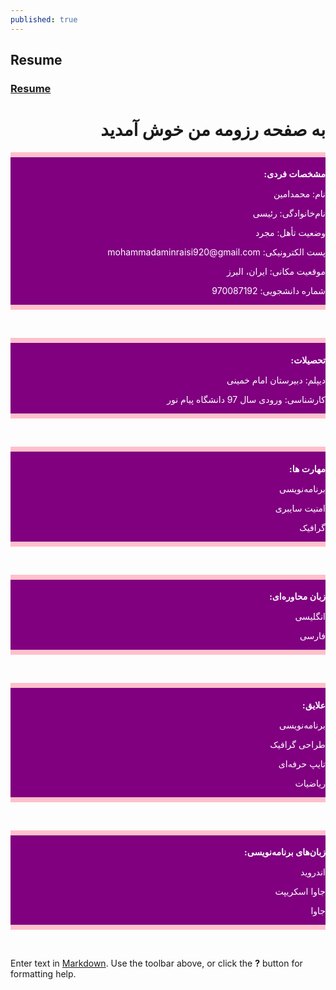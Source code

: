 ```yaml
---
published: true
---
```

## Resume
### [Resume](https://github.com/MohammadaminRaisi/PNU_3991_AR/blob/main/Theory-of-Languages-and-Machines/Resume/Resume.pdf "My Resume")

<h1 dir="rtl" >به صفحه رزومه من خوش آمدید</h1>

<div style="background-color:purple">
<hr style="height:8px;border-width:0;color:purple;background-color:pink">
<h1 dir="rtl" style="color:white;font-family:tahoma; font-size:1em;"> مشخصات فردی:</h1>
<p dir="rtl" style="color:white;"> نام: محمدامین </p>
<p dir="rtl" style="color:white;"> نام‌خانوادگی: رئیسی</p>
<p dir="rtl" style="color:white;"> وضعیت تأهل: مجرد</p>
<p dir="rtl" style="color:white;"> پست الکترونیکی: mohammadaminraisi920@gmail.com</p>
<p dir="rtl" style="color:white;"> موقعیت مکانی: ایران، البرز</p>
<p dir="rtl" style="color:white;"> شماره دانشجویی: 970087192</p>
<hr style="height:8px;border-width:0;color:purple;background-color:pink">
</div>
​
​
​
<div style="background-color:purple">
<hr style="height:8px;border-width:0;color:purple;background-color:pink">
<h1 dir="rtl" style="color:white;font-family:tahoma; font-size:1em;"> تحصیلات:</h1>
<p dir="rtl" style="color:white;"> دیپلم: دبیرستان امام خمینی </p>
<p dir="rtl" style="color:white;"> کارشناسی: ورودی سال 97 دانشگاه پیام نور</p>
<hr style="height:8px;border-width:0;color:purple;background-color:pink">
</div>
​
​
​
<div style="background-color:purple">
<hr style="height:8px;border-width:0;color:purple;background-color:pink">
<h1 dir="rtl" style="color:white;;font-family:tahoma; font-size:1em;"> مهارت ها: </h1>
<p dir="rtl" style="color:white;"> برنامه‌نویسی</p>
<p dir="rtl" style="color:white;"> امنیت سایبری</p>
<p dir="rtl" style="color:white;"> گرافیک</p>
<hr style="height:8px;border-width:0;color:purple;background-color:pink">
</div>
​
​
​
<div style="background-color:purple">
<hr style="height:8px;border-width:0;color:purple;background-color:pink">
<h1 dir="rtl" style="color:white;font-family:tahoma; font-size:1em;"> زبان محاوره‌ای:</h1>
<p dir="rtl" style="color:white;"> انگلیسی</p>
<p dir="rtl" style="color:white;"> فارسی</p>
<hr style="height:8px;border-width:0;color:purple;background-color:pink">
</div>
​
​
​
<div style="background-color:purple">
<hr style="height:8px;border-width:0;color:purple;background-color:pink">
<h1 dir="rtl" style="color:white;font-family:tahoma; font-size:1em;"> علایق:</h1>
<p dir="rtl" style="color:white;"> برنامه‌نویسی</p>
<p dir="rtl" style="color:white;"> طراحی گرافیک</p>
<p dir="rtl" style="color:white;"> تایپ حرفه‌ای</p>
<p dir="rtl" style="color:white;"> ریاضیات </p>
<hr style="height:8px;border-width:0;color:purple;background-color:pink">
</div>
​
​
​
<div style="background-color:purple">
<hr style="height:8px;border-width:0;color:purple;background-color:pink">
<h1 dir="rtl" style="color:white;font-family:tahoma; font-size:1em;"> زبان‌های برنامه‌نویسی: </h1>
<p dir="rtl" style="color:white;"> اندروید</p>
<p dir="rtl" style="color:white;"> جاوا اسکریپت</p>
<p dir="rtl" style="color:white;"> جاوا</p>
<hr style="height:8px;border-width:0;color:purple;background-color:pink">
</div>
​
​
​

Enter text in [Markdown](http://daringfireball.net/projects/markdown/). Use the toolbar above, or click the **?** button for formatting help.
